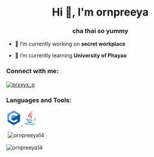 <h1 align="center">Hi 👋, I'm ornpreeya</h1>
<h3 align="center">cha thai so yummy</h3>

- 🔭 I’m currently working on **secret workplace**

- 🌱 I’m currently learning **University of Phayao**

<h3 align="left">Connect with me:</h3>
<p align="left">
<a href="https://instagram.com/prxxyx_p" target="blank"><img align="center" src="https://raw.githubusercontent.com/rahuldkjain/github-profile-readme-generator/master/src/images/icons/Social/instagram.svg" alt="prxxyx_p" height="30" width="40" /></a>
</p>

<h3 align="left">Languages and Tools:</h3>
<p align="left"> <a href="https://www.cprogramming.com/" target="_blank" rel="noreferrer"> <img src="https://raw.githubusercontent.com/devicons/devicon/master/icons/c/c-original.svg" alt="c" width="40" height="40"/> </a> <a href="https://www.java.com" target="_blank" rel="noreferrer"> <img src="https://raw.githubusercontent.com/devicons/devicon/master/icons/java/java-original.svg" alt="java" width="40" height="40"/> </a> </p>

<p>&nbsp;<img align="center" src="https://github-readme-stats.vercel.app/api?username=ornpreeya14&show_icons=true&locale=en" alt="ornpreeya14" /></p>

<p><img align="center" src="https://github-readme-streak-stats.herokuapp.com/?user=ornpreeya14&" alt="ornpreeya14" /></p>
